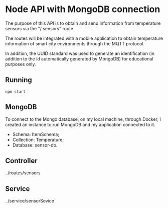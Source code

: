 # Node API with MongoDB connection

The purpose of this API is to obtain and send information from temperature sensors via the "/ sensors" route.

The routes will be integrated with a mobile application to obtain temperature information of smart city environments through the MQTT protocol.

In addition, the UUID standard was used to generate an identification (in addition to the id automatically generated by MongoDB) for educational purposes only.

## Running
```
npm start
```
## MongoDB
To connect to the Mongo database, on my local machine, through Docker, I created an instance to run MongoDB and my application connected to it.

- Schema: ItemSchema;
- Collection: Temperature;
- Database: sensor-db.

## Controller
../routes/sensors

## Service
../service/sensorSevice
